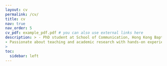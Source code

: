 ```yaml
---
layout: cv
permalink: /cv/
title: cv
nav: true
nav_order: 5
cv_pdf: example_pdf.pdf # you can also use external links here
description: > - PhD student at School of Communication, Hong Kong Baptist University
- Passionate about teaching and academic research with hands-on experiences in thesis writing, data analysis, and manuscript reviewing & proofreading
>
toc:
  sidebar: left
---
```

